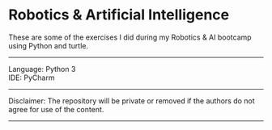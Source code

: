 # Robotics & Artificial Intelligence

These are some of the exercises I did during my Robotics & AI bootcamp using Python and turtle.

---

Language: Python 3 <br>
IDE: PyCharm

---

Disclaimer: The repository will be private or removed if the authors do not agree for use of the content.

---
